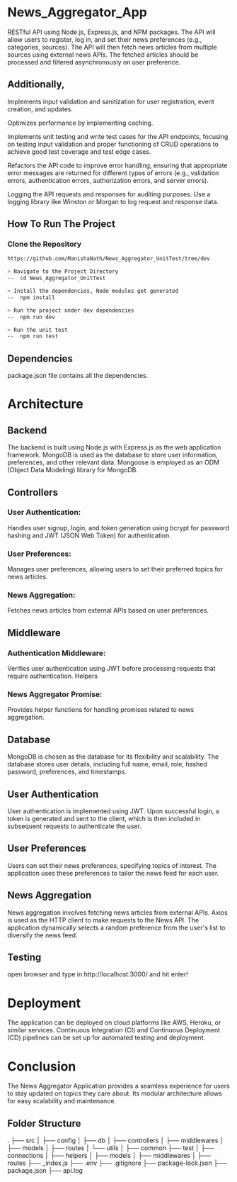 # News_Aggregator_App

RESTful API using Node.js, Express.js, and NPM packages. The API will allow users to register, log in, and set their news preferences (e.g., categories, sources). The API will then fetch news articles from multiple sources using external news APIs. The fetched articles should be processed and filtered asynchronously on user preference.

## Additionally,

Implements input validation and sanitization for user registration, event creation, and updates.

Optimizes performance by implementing caching.

Implements unit testing and write test cases for the API endpoints, focusing on testing input validation and proper functioning of CRUD operations to achieve good test coverage and test edge cases.

Refactors the API code to improve error handling, ensuring that appropriate error messages are returned for different types of errors (e.g., validation errors, authentication errors, authorization errors, and server errors).

Logging the API requests and responses for auditing purposes. Use a logging library like Winston or Morgan to log request and response data.

## How To Run The Project

### Clone the Repository

```bash
https://github.com/ManishaNath/News_Aggregator_UnitTest/tree/dev

> Navigate to the Project Directory
--  cd News_Aggregator_UnitTest

> Install the dependencies, Node modules get generated
--  npm install

> Run the project under dev dependencies
--  npm run dev

> Run the unit test
--  npm run test
```

## Dependencies

package.json file contains all the dependencies.

# Architecture

## Backend

The backend is built using Node.js with Express.js as the web application framework. MongoDB is used as the database to store user information, preferences, and other relevant data. Mongoose is employed as an ODM (Object Data Modeling) library for MongoDB.

## Controllers

### User Authentication:

Handles user signup, login, and token generation using bcrypt for password hashing and JWT (JSON Web Token) for authentication.

### User Preferences:

Manages user preferences, allowing users to set their preferred topics for news articles.

### News Aggregation:

Fetches news articles from external APIs based on user preferences.

## Middleware

### Authentication Middleware:

Verifies user authentication using JWT before processing requests that require authentication.
Helpers

### News Aggregator Promise:

Provides helper functions for handling promises related to news aggregation.

## Database

MongoDB is chosen as the database for its flexibility and scalability. The database stores user details, including full name, email, role, hashed password, preferences, and timestamps.

## User Authentication

User authentication is implemented using JWT. Upon successful login, a token is generated and sent to the client, which is then included in subsequent requests to authenticate the user.

## User Preferences

Users can set their news preferences, specifying topics of interest. The application uses these preferences to tailor the news feed for each user.

## News Aggregation

News aggregation involves fetching news articles from external APIs. Axios is used as the HTTP client to make requests to the News API. The application dynamically selects a random preference from the user's list to diversify the news feed.

## Testing

open browser and type in http://localhost:3000/ and hit enter!

# Deployment

The application can be deployed on cloud platforms like AWS, Heroku, or similar services. Continuous Integration (CI) and Continuous Deployment (CD) pipelines can be set up for automated testing and deployment.

# Conclusion

The News Aggregator Application provides a seamless experience for users to stay updated on topics they care about. Its modular architecture allows for easy scalability and maintenance.

## Folder Structure



.
├── src
│   ├── config
│   ├── db
│   ├── controllers
│   ├── middlewares
│   ├── models
│   ├── routes
│   └── utils
│       ├── common
├── test
│   ├── connections
│   ├── helpers
│   ├── models
│   ├── middlewares
│   ├── routes
├── _index.js
├── .env
├── .gitignore
├── package-lock.json
├── package.json
├── api.log




